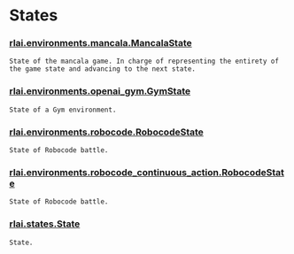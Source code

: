 # States
### [rlai.environments.mancala.MancalaState](https://github.com/MatthewGerber/rlai/tree/master/src/rlai/environments/mancala.py#L19)
```
State of the mancala game. In charge of representing the entirety of the game state and advancing to the next state.
```
### [rlai.environments.openai_gym.GymState](https://github.com/MatthewGerber/rlai/tree/master/src/rlai/environments/openai_gym.py#L38)
```
State of a Gym environment.
```
### [rlai.environments.robocode.RobocodeState](https://github.com/MatthewGerber/rlai/tree/master/src/rlai/environments/robocode.py#L485)
```
State of Robocode battle.
```
### [rlai.environments.robocode_continuous_action.RobocodeState](https://github.com/MatthewGerber/rlai/tree/master/src/rlai/environments/robocode_continuous_action.py#L509)
```
State of Robocode battle.
```
### [rlai.states.State](https://github.com/MatthewGerber/rlai/tree/master/src/rlai/states/__init__.py#L8)
```
State.
```
